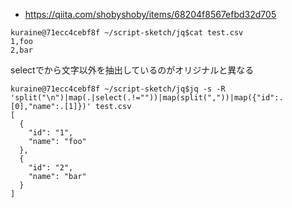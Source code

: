 

- https://qiita.com/shobyshoby/items/68204f8567efbd32d705
```
kuraine@71ecc4cebf8f ~/script-sketch/jq$cat test.csv
1,foo
2,bar

```

selectでから文字以外を抽出しているのがオリジナルと異なる

```
kuraine@71ecc4cebf8f ~/script-sketch/jq$jq -s -R 'split("\n")|map(.|select(.!=""))|map(split(","))|map({"id":.[0],"name":.[1]})' test.csv
[
  {
    "id": "1",
    "name": "foo"
  },
  {
    "id": "2",
    "name": "bar"
  }
]
```
